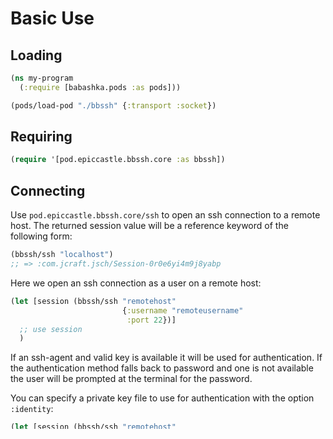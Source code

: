 # Basic Use

## Loading

```clojure
(ns my-program
  (:require [babashka.pods :as pods]))

(pods/load-pod "./bbssh" {:transport :socket})
```

## Requiring

```clojure
(require '[pod.epiccastle.bbssh.core :as bbssh])
```

## Connecting

Use `pod.epiccastle.bbssh.core/ssh` to open an ssh connection to a remote host. The returned session value will be a reference keyword of the following form:

```clojure
(bbssh/ssh "localhost")
;; => :com.jcraft.jsch/Session-0r0e6yi4m9j8yabp
```

Here we open an ssh connection as a user on a remote host:

```clojure
(let [session (bbssh/ssh "remotehost"
                         {:username "remoteusername"
                          :port 22})]
  ;; use session
  )
```

If an ssh-agent and valid key is available it will be used for authentication. If the authentication method falls back to password and one is not available the user will be prompted at the terminal for the password.

You can specify a private key file to use for authentication with the option `:identity`:

```clojure
(let [session (bbssh/ssh "remotehost"
                    {:username "remoteusername"
                     :port 22
                     :identity "path/to/id_rsa"})]
  ;; use session
  )
```

Alternatively you can specify the contents of a private key to use for authentication with `:private-key`

```
(let [session (bbssh/ssh "remotehost"
                    {:username "remoteusername"
                     :port 22
                     :private-key (slurp "path/to/id_rsa")})]
  ;; use session
  )
```

## Execution

To execute a remote process on the session use `pod.epiccastle.bbssh.core/exec`. This returns an `pod.epiccastle.bbssh.SshProcess` record:

```clojure
(bbssh/exec session "echo 'I am running over ssh'")
;; => #pod.epiccastle.bbssh.SshProcess{:channel :com.jcraft.jsch/ChannelExec-i9qp6i1wk1uiqpio, :exit nil, :in nil, :out #object[babashka.impl.proxy.proxy$java.io.PipedInputStream$ff19274a 0x6f9c2c47 "babashka.impl.proxy.proxy$java.io.PipedInputStream$ff19274a@6f9c2c47"], :err #object[babashka.impl.proxy.proxy$java.io.PipedInputStream$ff19274a 0x207ed897 "babashka.impl.proxy.proxy$java.io.PipedInputStream$ff19274a@207ed897"], :prev nil, :cmd "echo 'I am running over ssh'"}
```

By default no `:in` stream will be used. Streams will be returned for `:out` and `:err`. The funtion will return immediately and `:exit` will be nil as an indicator the process is still running. Dereferencing the return value will block until the process is finished and fill in the exit value of the remote process:

```clojure
(:exit @(bbssh/exec session "exit 3"))
;; => 3
```

Specify the format for the final value of `:out` and `:err` by passing in options:

```clojure
(-> @(bbssh/exec session "echo stdout; echo stderr 1>&2; exit 3"
                 {:out :string
                  :err :string})
    (select-keys [:exit :err :out]))
;; => {:exit 3, :err "stderr\n", :out "stdout\n"}
```

```clojure
(-> @(bbssh/exec session "echo stdout"
                 {:out :bytes})
       :out
       seq)
;; => (115 116 100 111 117 116 10)
```

## Streaming between local and remote

Bbssh interoperates with babashka.process pipelining. The first argument of `pod.epiccastle.bbssh.core/exec` can be substituted for an `SshProcess` or a babashka.process `Process`. When doing so you need to pass in the session via theoptions hashmap. Here we stream between from a local process, to a remote process and back to a local process:

```clojure
(-> (babashka.process/process "echo this is local")
    (bbssh/exec "md5sum" {:session session})
    (babashka.process/process
        "bash -c \"echo 'our sum: $(cat)'\""
        {:out :string})
       deref
       :out)
;; => "our sum: 4088b54321c3a731eda432ab09fa9f63 -\n"
```

## Streaming between remotes

In a similar way we can stream from one remote execution to another.

```clojure
(-> (bbssh/exec session-one "echo first host")
    (bbssh/exec "echo $(cat) and now second host"
                {:session session-two
                 :out :string})
    deref
    :out)
;; => "first host and now second host\n"
```

> **Note:** This streamed data is transfered via your local machine. So it doesn't make sense to stream from one process to another on the same remote host. In those cases use a pipe in the command to stream the data. This technique is useful for streaming from a remote process on one machine to a remote process on another machine.

## Copying files from local to remote

Scp functionality is in the `pod.epiccastle.bbssh.scp` namespace:

```clojure
(require '[pod.epiccastle.bbssh.scp :as scp])
```

You can scp files from the local filesystem to a remote machine with `pod.epiccastle.bbssh.scp/scp-to`.

```clojure
(scp/scp-to [(io/as-file "file1.dat") (io/as-file "file2.dat")]
            "remote-path"
            {:session session})
;; => nil
```

> **Note:** Remote paths are relative to the home directory of the remote user.

## Copying directories from local to remote

You can recursively copy from a local directory to a remote machine by setting the option `:recurse?` to `true`:

```clojure
(scp/scp-to [(io/as-file "a-directory")]
            "remote-path"
            {:session session
             :recurse? true})
;; => nil
```

## Copying a remote file to the local machine

You can scp files from the local filesystem to a remote machine with `pod.epiccastle.bbssh.scp/scp-from`:

```clojure
(scp/scp-from "remote-file.dat"
              "local-destination"
              {:session session})
;; => nil
```

## Copying a remote directory to the local machine

You can recursively copy from a remote directory to the local machine by setting the option `:recurse?` to `true`:

```clojure
(scp/scp-from "remote-directory"
              "local-destination"
              {:session session
               :recurse? true})
;; => nil
```

